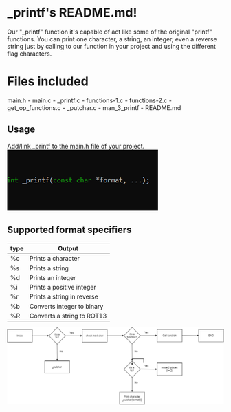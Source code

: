 # _printf's README.md!

Our "_printf" function it's capable of act like some of the original "printf" functions. You can print one character, a string, an integer, even a reverse string just by calling to our function in your project and using the different flag characters.

# Files included

main.h - main.c - _printf.c - functions-1.c - functions-2.c - get_op_functions.c - _putchar.c - man_3_printf - README.md

## Usage

Add/link _printf to the main.h file of your project.
![](https://raw.githubusercontent.com/nicobelen/_printf-images/main/image_2022-03-15_180406.png)

## Supported format specifiers
|type|          Output           |
|----|---------------------------|
| %c | Prints a character        |
| %s | Prints a string           |
| %d | Prints an integer         |
| %i | Prints a positive integer |
| %r | Prints a string in reverse|
| %b | Converts integer to binary|
| %R | Converts a string to ROT13|
![](https://raw.githubusercontent.com/nicobelen/_printf-images/main/Untitled%20Diagram.drawio.png)
